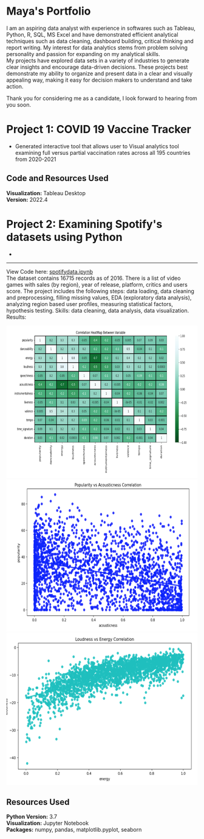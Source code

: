 # Maya's Portfolio

I am an aspiring data analyst with experience in softwares such as Tableau, Python, R, SQL, MS Excel and have demonstrated efficient analytical techniques such as data cleaning, dashboard building, critical thinking and report writing. My interest for data analytics stems from problem solving personality and passion for expanding on my analytical skills.  
My projects have explored data sets in a variety of industries to generate clear insights and encourage data-driven decisions. These projects best demonstrate my ability to organize and present data in a clear and visually appealing way, making it easy for decision makers to understand and take action. 

Thank you for considering me as a candidate, I look forward to hearing from you soon.

# Project 1: COVID 19 Vaccine Tracker
* Generated interactive tool that allows user to Visual analytics tool examining full versus partial vaccination rates across all 195 countries from 2020-2021
## Code and Resources Used
**Visualization:** Tableau Desktop  
**Version:** 2022.4  

# Project 2: Examining Spotify's datasets using Python
* 

--- 
View Code here: [spotifydata.ipynb](video_games_sales.ipynb)   
The dataset contains 16715 records as of 2016. There is a list of video games with sales (by region), year of release, platform, critics and users score. The project includes the following steps: data loading, data cleaning and preprocessing, filling missing values, EDA (exploratory data analysis), analyzing region based user profiles, measuring statistical factors, hypothesis testing.
Skills: data cleaning, data analysis, data visualization.  
Results: 


<img src="images/heat_map.png" width="800" height="400" />




<img src="images/Acousticness.png" width="800" height="400" />



<img src="images/LoudvsEnergy.png" width="800" height="400" />



## Resources Used
**Python Version:** 3.7  
**Visualization:** Jupyter Notebook  
**Packages:** numpy, pandas, matplotlib.pyplot, seaborn
